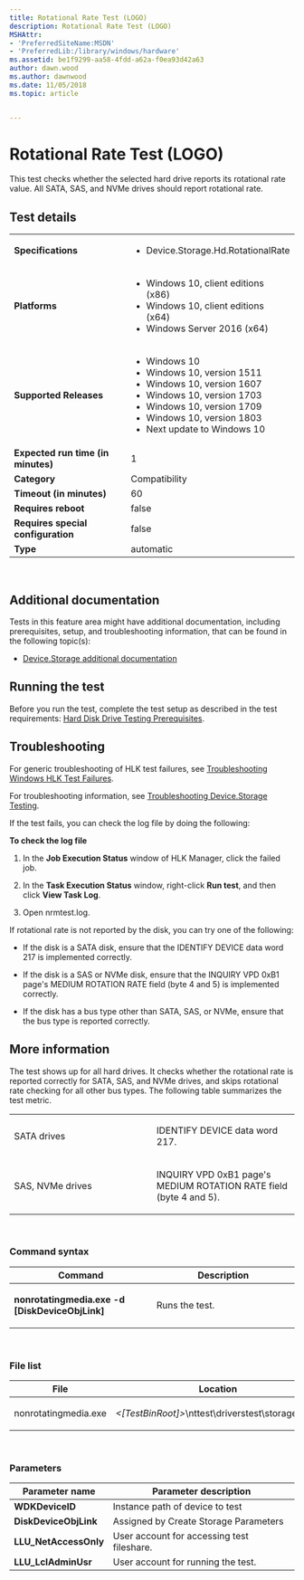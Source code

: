 ```yaml
---
title: Rotational Rate Test (LOGO)
description: Rotational Rate Test (LOGO)
MSHAttr:
- 'PreferredSiteName:MSDN'
- 'PreferredLib:/library/windows/hardware'
ms.assetid: be1f9299-aa58-4fdd-a62a-f0ea93d42a63
author: dawn.wood
ms.author: dawnwood
ms.date: 11/05/2018
ms.topic: article


---
```


# <span id="p_hlk_test.f629dae0-2e7c-4b36-a88d-a38d8f09a2dc"></span>Rotational Rate Test (LOGO)


This test checks whether the selected hard drive reports its rotational rate value. All SATA, SAS, and NVMe drives should report rotational rate.

## Test details
|||
|---|---|
| **Specifications**  | <ul><li>Device.Storage.Hd.RotationalRate</li></ul> |  
| **Platforms**   | <ul><li>Windows 10, client editions (x86)</li><li>Windows 10, client editions (x64)</li><li>Windows Server 2016 (x64)</li></ul> |
| **Supported Releases** | <ul><li>Windows 10</li><li>Windows 10, version 1511</li><li>Windows 10, version 1607</li><li>Windows 10, version 1703</li><li>Windows 10, version 1709</li><li>Windows 10, version 1803</li><li>Next update to Windows 10</li></ul> |
|**Expected run time (in minutes)**| 1 |
|**Category**| Compatibility |
|**Timeout (in minutes)**| 60 |
|**Requires reboot**| false |
|**Requires special configuration**| false |
|**Type**| automatic |

 

## <span id="Additional_documentation"></span><span id="additional_documentation"></span><span id="ADDITIONAL_DOCUMENTATION"></span>Additional documentation


Tests in this feature area might have additional documentation, including prerequisites, setup, and troubleshooting information, that can be found in the following topic(s):

-   [Device.Storage additional documentation](device-storage-additional-documentation.md)

## <span id="Running_the_test"></span><span id="running_the_test"></span><span id="RUNNING_THE_TEST"></span>Running the test


Before you run the test, complete the test setup as described in the test requirements: [Hard Disk Drive Testing Prerequisites](hard-disk-drive-testing-prerequisites.md).

## <span id="Troubleshooting"></span><span id="troubleshooting"></span><span id="TROUBLESHOOTING"></span>Troubleshooting


For generic troubleshooting of HLK test failures, see [Troubleshooting Windows HLK Test Failures](..\user\troubleshooting-windows-hlk-test-failures.md).

For troubleshooting information, see [Troubleshooting Device.Storage Testing](troubleshooting-devicestorage-testing.md).

If the test fails, you can check the log file by doing the following:

**To check the log file**

1.  In the **Job Execution Status** window of HLK Manager, click the failed job.

2.  In the **Task Execution Status** window, right-click **Run test**, and then click **View Task Log**.

3.  Open nrmtest.log.

If rotational rate is not reported by the disk, you can try one of the following:

-   If the disk is a SATA disk, ensure that the IDENTIFY DEVICE data word 217 is implemented correctly.

-   If the disk is a SAS or NVMe disk, ensure that the INQUIRY VPD 0xB1 page's MEDIUM ROTATION RATE field (byte 4 and 5) is implemented correctly.

-   If the disk has a bus type other than SATA, SAS, or NVMe, ensure that the bus type is reported correctly.

## <span id="More_information"></span><span id="more_information"></span><span id="MORE_INFORMATION"></span>More information


The test shows up for all hard drives. It checks whether the rotational rate is reported correctly for SATA, SAS, and NVMe drives, and skips rotational rate checking for all other bus types. The following table summarizes the test metric.

<table>
<colgroup>
<col width="50%" />
<col width="50%" />
</colgroup>
<tbody>
<tr class="odd">
<td><p>SATA drives</p></td>
<td><p>IDENTIFY DEVICE data word 217.</p></td>
</tr>
<tr class="even">
<td><p>SAS, NVMe drives</p></td>
<td><p>INQUIRY VPD 0xB1 page's MEDIUM ROTATION RATE field (byte 4 and 5).</p></td>
</tr>
</tbody>
</table>

 

### <span id="Command_syntax"></span><span id="command_syntax"></span><span id="COMMAND_SYNTAX"></span>Command syntax

<table>
<colgroup>
<col width="50%" />
<col width="50%" />
</colgroup>
<thead>
<tr class="header">
<th>Command</th>
<th>Description</th>
</tr>
</thead>
<tbody>
<tr class="odd">
<td><p><strong>nonrotatingmedia.exe -d [DiskDeviceObjLink]</strong></p></td>
<td><p>Runs the test.</p></td>
</tr>
</tbody>
</table>

 

### <span id="File_list"></span><span id="file_list"></span><span id="FILE_LIST"></span>File list

<table>
<colgroup>
<col width="50%" />
<col width="50%" />
</colgroup>
<thead>
<tr class="header">
<th>File</th>
<th>Location</th>
</tr>
</thead>
<tbody>
<tr class="odd">
<td><p>nonrotatingmedia.exe</p></td>
<td><p><em>&lt;[TestBinRoot]&gt;</em>\nttest\driverstest\storage\wdk\</p></td>
</tr>
</tbody>
</table>

 

### <span id="Parameters"></span><span id="parameters"></span><span id="PARAMETERS"></span>Parameters

| Parameter name         | Parameter description                      |
|------------------------|--------------------------------------------|
| **WDKDeviceID**        | Instance path of device to test            |
| **DiskDeviceObjLink**  | Assigned by Create Storage Parameters      |
| **LLU\_NetAccessOnly** | User account for accessing test fileshare. |
| **LLU\_LclAdminUsr**   | User account for running the test.         |

 

 

 






